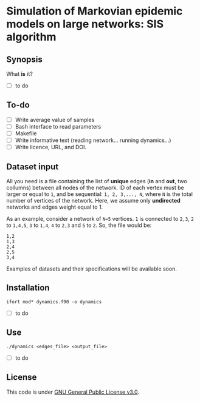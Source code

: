 # Simulation of Markovian epidemic models on large networks: SIS algorithm

## Synopsis

What **is** it?

- [ ] to do

## To-do

- [ ] Write average value of samples
- [ ] Bash interface to read parameters
- [ ] Makefile
- [ ] Write informative text (reading network... running dynamics...)
- [ ] Write licence, URL, and DOI.

## Dataset input

All you need is a file containing the list of **unique** edges (__in__ and __out__, two collumns) between all nodes of the network. ID of each vertex must be larger or equal to `1`, and be sequential: `1, 2, 3,..., N`, where `N` is the total number of vertices of the network. Here, we assume only __undirected__ networks and edges weight equal to 1.

As an example, consider a network of `N=5` vertices. `1` is connected to `2,3`, `2` to `1,4,5`, `3` to `1,4`, `4` to `2,3` and `5` to `2`. So, the file would be:

```
1,2
1,3
2,4
2,5
3,4
```

Examples of datasets and their specifications will be available soon.

## Installation

```ifort mod* dynamics.f90 -o dynamics```

- [ ] to do

## Use

```./dynamics <edges_file> <output_file>```

- [ ] to do

## License

This code is under [GNU General Public License v3.0](http://choosealicense.com/licenses/gpl-3.0/).
